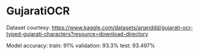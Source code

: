 # GujaratiOCR

Dataset courtesy: https://www.kaggle.com/datasets/ananddd/gujarati-ocr-typed-gujarati-characters?resource=download-directory


Model accuracy:
train: 91%
validation: 93.3%
test: 93.497%
